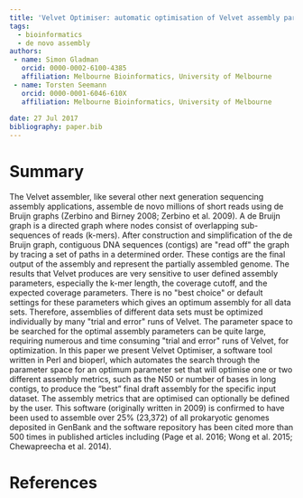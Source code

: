 ```yaml
---
title: 'Velvet Optimiser: automatic optimisation of Velvet assembly parameters'
tags:
  - bioinformatics
  - de novo assembly
authors:
 - name: Simon Gladman
   orcid: 0000-0002-6100-4385
   affiliation: Melbourne Bioinformatics, University of Melbourne
 - name: Torsten Seemann
   orcid: 0000-0001-6046-610X
   affiliation: Melbourne Bioinformatics, University of Melbourne
  
date: 27 Jul 2017
bibliography: paper.bib
---
```


# Summary

The Velvet assembler, like several other next generation sequencing assembly applications, assemble de novo millions of short reads using de Bruijn graphs (Zerbino and Birney 2008; Zerbino et al. 2009). A de Bruijn graph is a directed graph where nodes consist of overlapping sub-sequences of reads (k-mers).  After construction and simplification of the de Bruijn graph, contiguous DNA sequences (contigs) are "read off" the graph by tracing a set of paths in a determined order.  These contigs are the final output of the assembly and represent the partially assembled genome. The results that Velvet produces are very sensitive to user defined assembly parameters, especially the k-mer length, the coverage cutoff, and the expected coverage parameters.  There is no "best choice" or default settings for these parameters which gives an optimum assembly for all data sets.  Therefore, assemblies of different data sets must be optimized individually by many "trial and error" runs of Velvet.  The parameter space to be searched for the optimal assembly parameters can be quite large, requiring numerous and time consuming "trial and error" runs of Velvet, for optimization. In this paper we present Velvet Optimiser, a software tool written in Perl and bioperl, which automates the search through the parameter space for an optimum parameter set that will optimise one or two different assembly metrics, such as the N50 or number of bases in long contigs, to produce the “best” final draft assembly for the specific input dataset. The assembly metrics that are optimised can optionally be defined by the user. This software (originally written in 2009) is confirmed to have been used to assemble over 25% (23,372) of all prokaryotic genomes deposited in GenBank and the software repository has been cited more than 500 times in published articles including (Page et al. 2016; Wong et al. 2015; Chewapreecha et al. 2014).

# References
